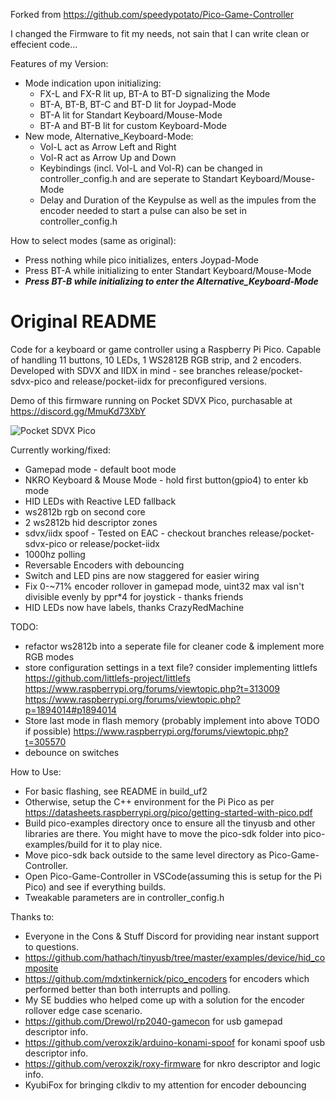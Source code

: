 Forked from https://github.com/speedypotato/Pico-Game-Controller

I changed the Firmware to fit my needs, not sain that I can write clean or effecient code...

Features of my Version:
- Mode indication upon initializing:
  - FX-L and FX-R lit up, BT-A to BT-D signalizing the Mode
  - BT-A, BT-B, BT-C and BT-D lit for Joypad-Mode
  - BT-A lit for Standart Keyboard/Mouse-Mode
  - BT-A and BT-B lit for custom Keyboard-Mode
- New mode, Alternative_Keyboard-Mode:
  - Vol-L act as Arrow Left and Right
  - Vol-R act as Arrow Up and Down
  - Keybindings (incl. Vol-L and Vol-R) can be changed in controller_config.h and are seperate to Standart Keyboard/Mouse-Mode
  - Delay and Duration of the Keypulse as well as the impules from the encoder needed to start a pulse can also be set in controller_config.h

How to select modes (same as original):
- Press nothing while pico initializes, enters Joypad-Mode
- Press BT-A while initializing to enter Standart Keyboard/Mouse-Mode
- ***Press BT-B while initializing to enter the Alternative_Keyboard-Mode***

# Original README
Code for a keyboard or game controller using a Raspberry Pi Pico. Capable of handling 11 buttons, 10 LEDs, 1 WS2812B RGB strip, and 2 encoders.  Developed with SDVX and IIDX in mind - see branches release/pocket-sdvx-pico and release/pocket-iidx for preconfigured versions.

Demo of this firmware running on Pocket SDVX Pico, purchasable at https://discord.gg/MmuKd73XbY

![Pocket SDVX Pico](demo.gif)

Currently working/fixed:

- Gamepad mode - default boot mode
- NKRO Keyboard & Mouse Mode - hold first button(gpio4) to enter kb mode
- HID LEDs with Reactive LED fallback
- ws2812b rgb on second core
- 2 ws2812b hid descriptor zones
- sdvx/iidx spoof - Tested on EAC - checkout branches release/pocket-sdvx-pico or release/pocket-iidx
- 1000hz polling
- Reversable Encoders with debouncing
- Switch and LED pins are now staggered for easier wiring
- Fix 0-~71% encoder rollover in gamepad mode, uint32 max val isn't divisible evenly by ppr\*4 for joystick - thanks friends
- HID LEDs now have labels, thanks CrazyRedMachine

TODO:

- refactor ws2812b into a seperate file for cleaner code & implement more RGB modes
- store configuration settings in a text file? consider implementing littlefs https://github.com/littlefs-project/littlefs https://www.raspberrypi.org/forums/viewtopic.php?t=313009 https://www.raspberrypi.org/forums/viewtopic.php?p=1894014#p1894014
- Store last mode in flash memory (probably implement into above TODO if possible) https://www.raspberrypi.org/forums/viewtopic.php?t=305570
- debounce on switches

How to Use:

- For basic flashing, see README in build_uf2
- Otherwise, setup the C++ environment for the Pi Pico as per https://datasheets.raspberrypi.org/pico/getting-started-with-pico.pdf
- Build pico-examples directory once to ensure all the tinyusb and other libraries are there. You might have to move the pico-sdk folder into pico-examples/build for it to play nice.
- Move pico-sdk back outside to the same level directory as Pico-Game-Controller.
- Open Pico-Game-Controller in VSCode(assuming this is setup for the Pi Pico) and see if everything builds.
- Tweakable parameters are in controller_config.h

Thanks to:

- Everyone in the Cons & Stuff Discord for providing near instant support to questions.
- https://github.com/hathach/tinyusb/tree/master/examples/device/hid_composite
- https://github.com/mdxtinkernick/pico_encoders for encoders which performed better than both interrupts and polling.
- My SE buddies who helped come up with a solution for the encoder rollover edge case scenario.
- https://github.com/Drewol/rp2040-gamecon for usb gamepad descriptor info.
- https://github.com/veroxzik/arduino-konami-spoof for konami spoof usb descriptor info.
- https://github.com/veroxzik/roxy-firmware for nkro descriptor and logic info.
- KyubiFox for bringing clkdiv to my attention for encoder debouncing
